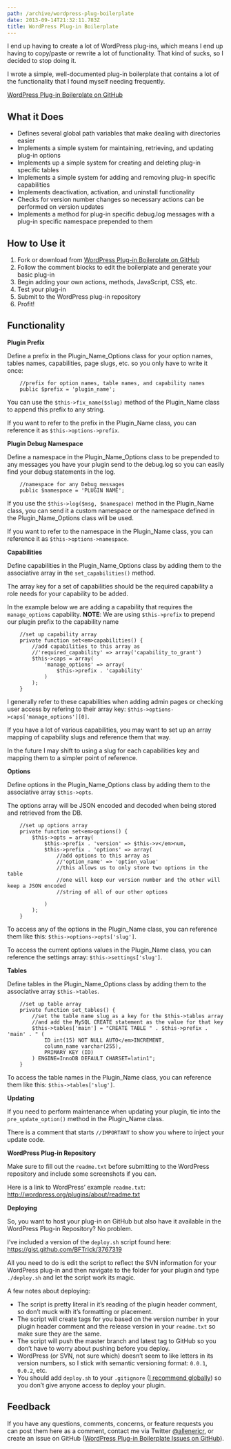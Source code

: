 ```yaml
---
path: /archive/wordpress-plug-boilerplate
date: 2013-09-14T21:32:11.783Z
title: WordPress Plug-in Boilerplate
---
```


I end up having to create a lot of WordPress plug-ins, which means I end up having to copy/paste or rewrite a lot of functionality. That kind of sucks, so I decided to stop doing it.

I wrote a simple, well-documented plug-in boilerplate that contains a lot of the functionality that I found myself needing frequently.

[WordPress Plug-in Boilerplate on GitHub](https://github.com/ericrallen/wp-base-plugin)


## What it Does

- Defines several global path variables that make dealing with directories easier
- Implements a simple system for maintaining, retrieving, and updating plug-in options
- Implements up a simple system for creating and deleting plug-in specific tables
- Implements a simple system for adding and removing plug-in specific capabilities
- Implements deactivation, activation, and uninstall functionality
- Checks for version number changes so necessary actions can be performed on version updates
- Implements a method for plug-in specific debug.log messages with a plug-in specific namespace prepended to them


## How to Use it

1. Fork or download from [WordPress Plug-in Boilerplate on GitHub](https://github.com/ericrallen/wp-base-plugin)
2. Follow the comment blocks to edit the boilerplate and generate your basic plug-in
3. Begin adding your own actions, methods, JavaScript, CSS, etc.
4. Test your plug-in
5. Submit to the WordPress plug-in repository
6. Profit!


## Functionality

**Plugin Prefix**

Define a prefix in the Plugin\_Name\_Options class for your option names, tables names, capabilities, page slugs, etc. so you only have to write it once:

```
	//prefix for option names, table names, and capability names
	public $prefix = 'plugin_name';
```

You can use the `$this->fix_name($slug)` method of the Plugin_Name class to append this prefix to any string.

If you want to refer to the prefix in the Plugin_Name class, you can reference it as `$this->options->prefix`.

**Plugin Debug Namespace**

Define a namespace in the Plugin\_Name\_Options class to be prepended to any messages you have your plugin send to the debug.log so you can easily find your debug statements in the log.

```
	//namespace for any Debug messages
    public $namespace = 'PLUGIN NAME';
```

If you use the `$this->log($msg, $namespace)` method in the Plugin_Name class, you can send it a custom namespace or the namespace defined in the Plugin\_Name\_Options class will be used.

If you want to refer to the namespace in the Plugin_Name class, you can reference it as `$this->options->namespace`.

**Capabilities**

Define capabilities in the Plugin\_Name\_Options class by adding them to the associative array in the `set_capabilities()` method.

The array key for a set of capabilities should be the required capability a role needs for your capability to be added.

In the example below we are adding a capability that requires the `manage_options` capability. **NOTE**: We are using `$this->prefix` to prepend our plugin prefix to the capability name

```
	//set up capability array
    private function set<em>capabilities() {
    	//add capabilities to this array as
        //'required_capability' => array('capability_to_grant')
        $this->caps = array(
        	'manage_options' => array(
            	$this->prefix . 'capability'
        	)
    	);
	}
```

I generally refer to these capabilities when adding admin pages or checking user access by refering to their array key: `$this->options->caps['manage_options'][0]`.

If you have a lot of various capabilities, you may want to set up an array mapping of capability slugs and reference them that way.

In the future I may shift to using a slug for each capabilities key and mapping them to a simpler point of reference.

**Options**

Define options in the Plugin\_Name\_Options class by adding them to the associative array `$this->opts`.

The options array will be JSON encoded and decoded when being stored and retrieved from the DB.

```
	//set up options array
	private function set<em>options() {
    	$this->opts = array(
        	$this->prefix . 'version' => $this->v</em>num,
        	$this->prefix . 'options' => array(
            	//add options to this array as
                //'option_name' => 'option_value'
        		//this allows us to only store two options in the table
        		//one will keep our version number and the other will keep a JSON encoded
        		//string of all of our other options

    		)
		);
	}
```

To access any of the options in the Plugin\_Name class, you can reference them like this: `$this->options->opts['slug']`.

To access the current options values in the Plugin\_Name class, you can reference the settings array: `$this->settings['slug']`.

**Tables**

Define tables in the Plugin\_Name\_Options class by adding them to the associative array `$this->tables`.

```
	//set up table array
	private function set_tables() {
    	//set the table name slug as a key for the $this->tables array
        //and add the MySQL CREATE statement as the value for that key
        $this->tables['main'] = "CREATE TABLE " . $this->prefix . 'main' . " (
        	ID int(15) NOT NULL AUTO</em>INCREMENT,
            column_name varchar(255),
            PRIMARY KEY (ID)
        ) ENGINE=InnoDB DEFAULT CHARSET=latin1";
	}
```

To access the table names in the Plugin\_Name class, you can reference them like this: `$this->tables['slug']`.

**Updating**

If you need to perform maintenance when updating your plugin, tie into the `pre_update_option()` method in the Plugin\_Name class.

There is a comment that starts `//IMPORTANT` to show you where to inject your update code.

**WordPress Plug-in Repository**

Make sure to fill out the `readme.txt` before submitting to the WordPress repository and include some screenshots if you can.

Here is a link to WordPress’ example `readme.txt`: http://wordpress.org/plugins/about/readme.txt

**Deploying**

So, you want to host your plug-in on GitHub but also have it available in the WordPress Plug-in Repository? No problem.

I’ve included a version of the `deploy.sh` script found here: https://gist.github.com/BFTrick/3767319

All you need to do is edit the script to reflect the SVN information for your WordPress plug-in and then navigate to the folder for your plugin and type `./deploy.sh` and let the script work its magic.

A few notes about deploying:

- The script is pretty literal in it’s reading of the plugin header comment, so don’t muck with it’s formatting or placement.
- The script will create tags for you based on the version number in your plugin header comment and the release version in your `readme.txt` so make sure they are the same.
- The script will push the master branch and latest tag to GitHub so you don’t have to worry about pushing before you deploy.
- WordPress (or SVN, not sure which) doesn’t seem to like letters in its version numbers, so I stick with semantic versioning format: `0.0.1`, `0.0.2`, etc.
- You should add `deploy.sh` to your `.gitignore` ([I recommend globally](http://stackoverflow.com/questions/7335420/global-git-ignore#answer-7335487)) so you don’t give anyone access to deploy your plugin.


## Feedback

If you have any questions, comments, concerns, or feature requests you can post them here as a comment, contact me via Twitter [@allenericr](https://twitter.com/allenericr), or create an issue on GitHub ([WordPress Plug-in Boilerplate Issues on GitHub](https://github.com/ericrallen/wp-base-plugin/issues)).


